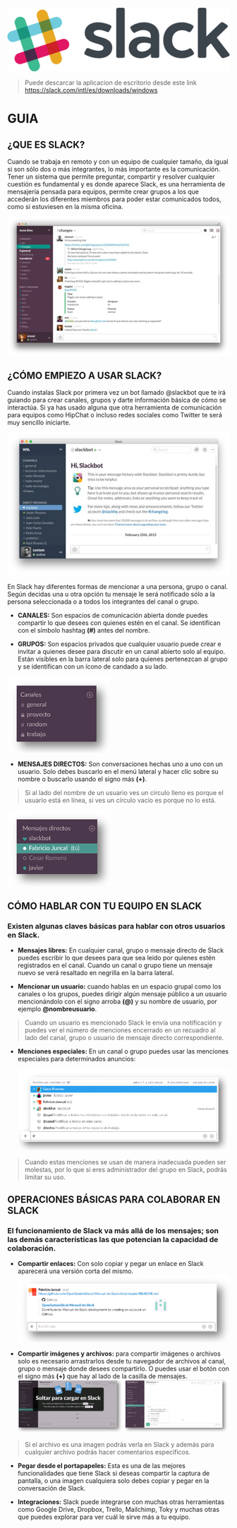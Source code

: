 ![imagen inicial](/imagenes/slack.png)
>Puede descarcar la aplicacion de escritorio desde este link https://slack.com/intl/es/downloads/windows

# GUIA
## ¿QUE ES SLACK?
Cuando se trabaja en remoto y con un equipo de cualquier tamaño, da igual si son sólo dos o más integrantes, lo más importante es la comunicación. Tener un sistema que permite preguntar, compartir y resolver cualquier cuestión es fundamental y es donde aparece Slack, es una herramienta de mensajería pensada para equipos, permite crear grupos a los que accederán los diferentes miembros para poder estar comunicados todos, como si estuviesen en la misma oficina.

![MenuSlack](/imagenes/MenuSlack.png)

## ¿CÓMO EMPIEZO A USAR SLACK?
Cuando instalas Slack por primera vez un bot llamado @slackbot que te irá guiando para crear canales, grupos y darte información básica de cómo se interactúa. Si ya has usado alguna que otra herramienta de comunicación para equipos como HipChat o incluso redes sociales como Twitter te será muy sencillo iniciarte.

![BotSlack](/imagenes/slackbot.jpg)

En Slack hay diferentes formas de mencionar a una persona, grupo o canal. Según decidas una u otra opción tu mensaje le será notificado sólo a la persona seleccionada o a todos los integrantes del canal o grupo.



* __CANALES:__ Son espacios de comunicación abierta donde puedes compartir lo que desees con quienes estén en el canal. Se identifican con el símbolo hashtag **(#)** antes del nombre.

* __GRUPOS:__ Son espacios privados que cualquier usuario puede crear e invitar a quienes desee para discutir en un canal abierto solo al equipo. Están visibles en la barra lateral solo para quienes pertenezcan al grupo y se identifican con un ícono de candado a su lado.

![SlackCanales](/imagenes/Canales.png)

* __MENSAJES DIRECTOS:__ Son conversaciones hechas uno a uno con un usuario. Solo debes buscarlo en el menú lateral y hacer clic sobre su nombre o buscarlo usando el signo más **(+)**.

>Si al lado del nombre de un usuario ves un circulo lleno es porque el usuario está en línea, si ves un círculo vacío es porque no lo está.

![MsjSlack](/imagenes/MensajesDirectos.png)

## CÓMO HABLAR CON TU EQUIPO EN SLACK

### Existen algunas claves básicas para hablar con otros usuarios en Slack.

* __Mensajes libres:__ En cualquier canal, grupo o mensaje directo de Slack puedes escribir lo que desees para que sea leído por quienes estén registrados en el canal. Cuando un canal o grupo tiene un mensaje nuevo se verá resaltado en negrilla en la barra lateral.

* __Mencionar un usuario:__ cuando hablas en un espacio grupal como los canales o los grupos, puedes dirigir algún mensaje público a un usuario mencionándolo con el signo arroba **(@)** y su nombre de usuario, por ejemplo **@nombreusuario**.
>Cuando un usuario es mencionado Slack le envía una notificación y puedes ver el número de menciones encerrado en un recuadro al lado del canal, grupo o usuario de mensaje directo correspondiente.

* __Menciones especiales:__ En un canal o grupo puedes usar las menciones especiales para determinados anuncios: <br /><br />
![MensionesEspeciales](/imagenes/MensionesEspeciales.png)
 
 >Cuando estas menciones se usan de manera inadecuada pueden ser molestas, por lo que si eres administrador del grupo en Slack, podrás limitar su uso.

## OPERACIONES BÁSICAS PARA COLABORAR EN SLACK

### El funcionamiento de Slack va más allá de los mensajes; son las demás características las que potencian la capacidad de colaboración.

* __Compartir enlaces:__ Con solo copiar y pegar un enlace en Slack aparecerá una versión corta del mismo.
![Enlaze](/imagenes/EnlaceCompartido.png)

* __Compartir imágenes y archivos:__ para compartir imágenes o archivos solo es necesario arrastrarlos desde tu navegador de archivos al canal, grupo o mensaje donde desees compartirlo. O puedes usar el botón con el signo más **(+)** que hay al lado de la casilla de mensajes.
![ImagenCompartida](/imagenes/ImagenCompartida.png)
 >Si el archivo es una imagen podrás verla en Slack y además para cualquier archivo podrás hacer comentarios específicos.
 
* __Pegar desde el portapapeles:__ Esta es una de las mejores funcionalidades que tiene Slack si deseas compartir la captura de pantalla, o una imagen cualquiera solo debes copiar y pegar en la conversación de Slack.

* __Integraciones:__ Slack puede integrarse con muchas otras herramientas como Google Drive, Dropbox, Trello, Mailchimp, Toky y muchas otras que puedes explorar para ver cuál le sirve más a tu equipo.


